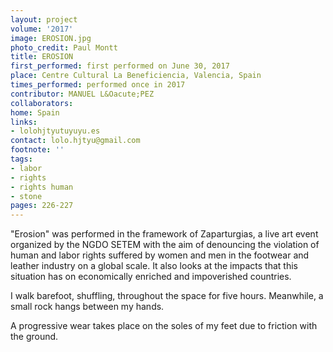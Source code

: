 ```yaml
---
layout: project
volume: '2017'
image: EROSION.jpg
photo_credit: Paul Montt
title: EROSION
first_performed: first performed on June 30, 2017
place: Centre Cultural La Beneficiencia, Valencia, Spain
times_performed: performed once in 2017
contributor: MANUEL L&Oacute;PEZ
collaborators: 
home: Spain
links:
- lolohjtyutuyuyu.es
contact: lolo.hjtyu@gmail.com
footnote: ''
tags:
- labor
- rights
- rights human
- stone
pages: 226-227
---
```


"Erosion" was performed in the framework of Zaparturgias, a live art event organized by the NGDO SETEM with the aim of denouncing the violation of human and labor rights suffered by women and men in the footwear and leather industry on a global scale. It also looks at the impacts that this situation has on economically enriched and impoverished countries.

I walk barefoot, shuffling, throughout the space for five hours. Meanwhile, a small rock hangs between my hands.

A progressive wear takes place on the soles of my feet due to friction with the ground.
